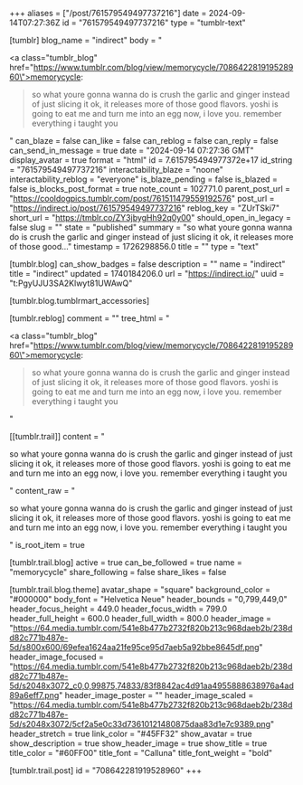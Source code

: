+++
aliases = ["/post/761579549497737216"]
date = 2024-09-14T07:27:36Z
id = "761579549497737216"
type = "tumblr-text"

[tumblr]
blog_name = "indirect"
body = "<p><a class=\"tumblr_blog\" href=\"https://www.tumblr.com/blog/view/memorycycle/708642281919528960\">memorycycle</a>:</p><blockquote><p>so what youre gonna wanna do is crush the garlic and ginger instead of just slicing it ok, it releases more of those good flavors. yoshi is going to eat me and turn me into an egg now, i love you. remember everything i taught you</p></blockquote>"
can_blaze = false
can_like = false
can_reblog = false
can_reply = false
can_send_in_message = true
date = "2024-09-14 07:27:36 GMT"
display_avatar = true
format = "html"
id = 7.615795494977372e+17
id_string = "761579549497737216"
interactability_blaze = "noone"
interactability_reblog = "everyone"
is_blaze_pending = false
is_blazed = false
is_blocks_post_format = true
note_count = 102771.0
parent_post_url = "https://cooldogpics.tumblr.com/post/761511479559192576"
post_url = "https://indirect.io/post/761579549497737216"
reblog_key = "ZUrTSki7"
short_url = "https://tmblr.co/ZY3jbygHh92q0y00"
should_open_in_legacy = false
slug = ""
state = "published"
summary = "so what youre gonna wanna do is crush the garlic and ginger instead of just slicing it ok, it releases more of those good..."
timestamp = 1726298856.0
title = ""
type = "text"

[tumblr.blog]
can_show_badges = false
description = ""
name = "indirect"
title = "indirect"
updated = 1740184206.0
url = "https://indirect.io/"
uuid = "t:PgyUJU3SA2Klwyt81UWAwQ"

[tumblr.blog.tumblrmart_accessories]

[tumblr.reblog]
comment = ""
tree_html = "<p><a class=\"tumblr_blog\" href=\"https://www.tumblr.com/blog/view/memorycycle/708642281919528960\">memorycycle</a>:</p><blockquote><p>so what youre gonna wanna do is crush the garlic and ginger instead of just slicing it ok, it releases more of those good flavors. yoshi is going to eat me and turn me into an egg now, i love you. remember everything i taught you</p></blockquote>"

[[tumblr.trail]]
content = "<p>so what youre gonna wanna do is crush the garlic and ginger instead of just slicing it ok, it releases more of those good flavors. yoshi is going to eat me and turn me into an egg now, i love you. remember everything i taught you</p>"
content_raw = "<p>so what youre gonna wanna do is crush the garlic and ginger instead of just slicing it ok, it releases more of those good flavors. yoshi is going to eat me and turn me into an egg now, i love you. remember everything i taught you</p>"
is_root_item = true

[tumblr.trail.blog]
active = true
can_be_followed = true
name = "memorycycle"
share_following = false
share_likes = false

[tumblr.trail.blog.theme]
avatar_shape = "square"
background_color = "#000000"
body_font = "Helvetica Neue"
header_bounds = "0,799,449,0"
header_focus_height = 449.0
header_focus_width = 799.0
header_full_height = 600.0
header_full_width = 800.0
header_image = "https://64.media.tumblr.com/541e8b477b2732f820b213c968daeb2b/238dd82c771b487e-5d/s800x600/69efea1624aa21fe95ce95d7aeb5a92bbe8645df.png"
header_image_focused = "https://64.media.tumblr.com/541e8b477b2732f820b213c968daeb2b/238dd82c771b487e-5d/s2048x3072_c0,0,99875,74833/83f8842ac4d91aa4955888638976a4ad89a6eff7.png"
header_image_poster = ""
header_image_scaled = "https://64.media.tumblr.com/541e8b477b2732f820b213c968daeb2b/238dd82c771b487e-5d/s2048x3072/5cf2a5e0c33d73610121480875daa83d1e7c9389.png"
header_stretch = true
link_color = "#45FF32"
show_avatar = true
show_description = true
show_header_image = true
show_title = true
title_color = "#60FF00"
title_font = "Calluna"
title_font_weight = "bold"

[tumblr.trail.post]
id = "708642281919528960"
+++
